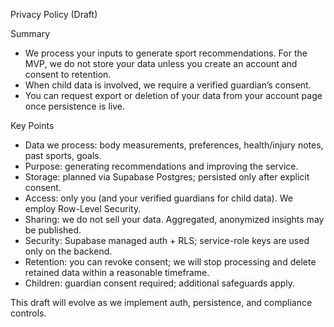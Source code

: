 Privacy Policy (Draft)

Summary
- We process your inputs to generate sport recommendations. For the MVP, we do not store your data unless you create an account and consent to retention.
- When child data is involved, we require a verified guardian’s consent.
- You can request export or deletion of your data from your account page once persistence is live.

Key Points
- Data we process: body measurements, preferences, health/injury notes, past sports, goals.
- Purpose: generating recommendations and improving the service.
- Storage: planned via Supabase Postgres; persisted only after explicit consent.
- Access: only you (and your verified guardians for child data). We employ Row-Level Security.
- Sharing: we do not sell your data. Aggregated, anonymized insights may be published.
- Security: Supabase managed auth + RLS; service-role keys are used only on the backend.
- Retention: you can revoke consent; we will stop processing and delete retained data within a reasonable timeframe.
- Children: guardian consent required; additional safeguards apply.

This draft will evolve as we implement auth, persistence, and compliance controls.

